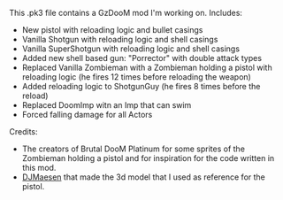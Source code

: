 This .pk3 file contains a GzDooM mod I'm working on.
Includes:
* New pistol with reloading logic and bullet casings
* Vanilla Shotgun with reloading logic and shell casings
* Vanilla SuperShotgun with reloading logic and shell casings
* Added new shell based gun: "Porrector" with double attack types
* Replaced Vanilla Zombieman with a Zombieman holding a pistol with reloading logic (he fires 12 times before reloading the weapon)
* Added reloading logic to ShotgunGuy (he fires 8 times before the reload)
* Replaced DoomImp witn an Imp that can swim
* Forced falling damage for all Actors

Credits:

* The creators of Brutal DooM Platinum for some sprites of the Zombieman holding a pistol and for inspiration for the code written in this mod.
* [DJMaesen](https://sketchfab.com/bumstrum) that made the 3d model that I used as reference for the pistol.
